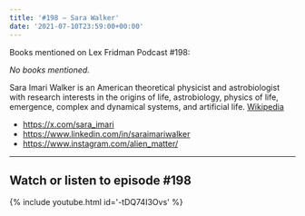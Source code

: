 ```yaml
---
title: '#198 – Sara Walker'
date: '2021-07-10T23:59:00+00:00'
---
```


Books mentioned on Lex Fridman Podcast #198:

*No books mentioned.*

Sara Imari Walker is an American theoretical physicist and astrobiologist with research interests in the origins of life, astrobiology, physics of life, emergence, complex and dynamical systems, and artificial life. <a href="https://en.wikipedia.org/wiki/Sara_Imari_Walker" target="_blank">Wikipedia</a>

- <a href="https://x.com/sara_imari" target="_blank">https://x.com/sara_imari</a>
- <a href="https://www.linkedin.com/in/saraimariwalker" target="_blank">https://www.linkedin.com/in/saraimariwalker</a>
- <a href="https://www.instagram.com/alien_matter/" target="_blank">https://www.instagram.com/alien_matter/</a>

- - - - - -

## Watch or listen to episode #198

{% include youtube.html id='-tDQ74I3Ovs' %}